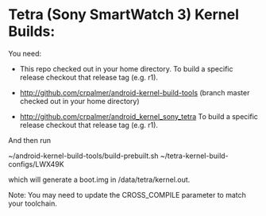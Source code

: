 Tetra (Sony SmartWatch 3) Kernel Builds:
========================================

You need:

* This repo checked out in your home directory.
  To build a specific release checkout that release tag (e.g. r1).

* http://github.com/crpalmer/android-kernel-build-tools
  (branch master checked out in your home directory)

* http://github.com/crpalmer/android_kernel_sony_tetra
  To build a specific release checkout that release tag (e.g. r1).

And then run

~/android-kernel-build-tools/build-prebuilt.sh ~/tetra-kernel-build-configs/LWX49K

which will generate a boot.img in /data/tetra/kernel.out.

Note: You may need to update the CROSS_COMPILE parameter to match your toolchain.
